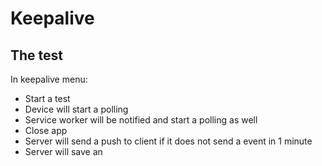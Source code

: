 # Keepalive

## The test

In keepalive menu:

- Start a test
- Device will start a polling
- Service worker will be notified and start a polling as well
- Close app
- Server will send a push to client if it does not send a event in 1 minute
- Server will save an
